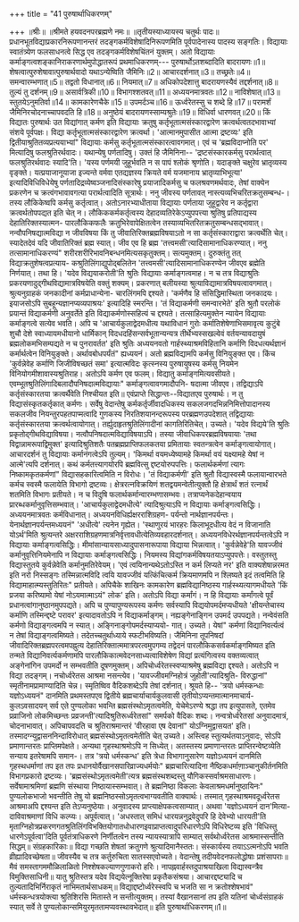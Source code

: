 +++
title = "41 पुरुषार्थाधिकरणम्"

+++
॥श्रीः॥ ॥श्रीमते हयवदनपरब्रह्मणे नमः॥ ॥तृतीयस्याध्यायस्य चतुर्थः पादः॥ प्रधानभूतविद्याप्रकारनिरूपणानन्तरं तदङ्गकर्मविशेषादिनिरूपणमिति पूर्वपादेनास्य पादस्य सङ्गतिः। विद्यायाः स्वातंत्र्येण फलसाधनत्वे सिद्ध एव तदङ्गकर्मविशेषचिंतनं युक्तम्। अतो विद्यायाः कर्माङ्गत्वशङ्कानिराकरणार्थमुपोद्धातरूपं प्रथमाधिकरणम्--- पुरुषार्थोऽतशब्दादिति बादरायणः॥1॥ शेषत्वात्पुरुशेषावात्पुरुषार्थवादो यथाऽन्येष्विति जैमिनिः॥2॥ आचारदर्शनात्॥3॥ तच्छ्रतेः॥4॥ समन्वारम्भणात्॥5॥ तद्वतो विधानात्॥6॥ नियमात्॥7॥ अधिकोपदेशात्तु बादरायणस्यैवं तद्दर्शनात्॥8॥ तुल्यं तु दर्शनम्॥9॥ असार्वत्रिकी॥10॥ विभागश्शतवत्॥11॥ अध्ययनमात्रवतः॥12॥ नाविशेषात्॥13॥ स्तुतयेऽनुमतिर्वा॥14॥ कामकारेणचैके॥15॥ उपमर्दञ्च॥16॥ ऊर्ध्वरेतस्सु च शब्दे हि॥17॥ परामर्शं जैमिनिरचोदनाच्चापवदति हि॥18॥ अनुष्ठेयं बादरायणस्साम्यश्रुतेः॥19॥ विधिर्वा धारणवत्॥20॥ किं विद्यातः पुरुषार्थः उत विद्यांगात् कर्मण इति विद्यायाः क्रतुषु कर्तृभूतात्मसंस्कारद्वारेण क्रत्वर्थत्वतदभावाभ्यां संशये पूर्वपक्षः। विद्या कर्तृभूतात्मसंस्कारद्वारेण क्रत्वर्था। 'आत्मानमुपासीत आत्मा द्रष्टव्यः' इति द्वितीयाश्रुतितव्यप्रत्ययाभ्यां" विद्यायाः कर्मसु कर्तृभूतात्मसंस्कारत्वावगमात्। एवं च 'ब्रह्मविदाप्नोति पर' मित्यादिषु फलश्रुतिरर्थवादः। यथान्येषु पर्णतादिषु। उक्तं हि जैमिनिना-- 'द्रष्टसंस्कारकर्मसु परार्थत्वात् फलश्रुतिरर्थवादः स्यादि'ति। 'यस्य पर्णमयी जुहूर्भवति न स पापं श्लोकं श्रृणोति। यदाङ्क्ते चक्षुरेव भ्रातृव्यस्य वृङ्क्ते। यत्प्रयाजानूयाजा इज्यन्ते वर्मवा एतद्यज्ञस्य क्रियते वर्म यजमानाय भ्रातृव्याभिभूत्या' इत्यादिविधिविधेयेषु पर्णतादिद्रव्येष्वञ्जनादिसंस्कारेषु प्रयाजादिकर्मसु च फलश्रवणमर्थवादः, तेषां वाक्येन प्रकरणेन च क्रत्वंगभावावगत्या परार्थत्वादिति सूत्रार्थः। ननु जीवस्य पर्णतावत् नास्त्यव्यभिचरितक्रतुसम्बन्ध-। तस्य लौकिकेष्वपि कर्मसु कर्तृत्वात्। अतोऽनारभ्याधीताया विद्यायाः पर्णताया जुहूद्वारेव न कर्तृद्वारा क्रत्वर्थतोपपद्यत इति चेत् न। लौकिककर्मकर्तृत्वस्य देहादव्यतिरेकेऽप्युपपत्त्या श्रुतिषु प्रतिपाद्यस्य देहातिरिक्तस्यात्मन- पारलौकिकफलैः क्रतुभिरेवापेक्षितत्वेन तस्याव्यभितरितक्रतुसम्बन्धसद्भावात्। नन्वौपनिषद्यात्मविद्या न जीवविषया किं तु जीवातिरिक्तब्रह्मविषयाऽतो न सा कर्तृसंस्काराद्वारा क्रत्वर्थेति चेत्। स्यादेतदेवं यदि जीवातिरिक्तं ब्रह्म स्यात्। जीव एव हि ब्रह्म 'तत्त्वमसी'त्यादिसामानाधिकरण्यात्। ननु तत्सामानाधिकरण्यं" शरीरशरीरिभावनिबन्धनमित्यसकृतुक्तम्। सत्यमुक्तम्। दुरुक्तंतु तत् विद्याक्रतुशेषत्वप्रत्याय- कश्रुतिलिंगाद्युपोद्बलितेन 'तत्त्वमसी'त्यादिसामानाधिकरण्येन जीवएव ब्रह्मेति निर्णयात्। तथा हि। 'यदेव विद्ययाकरोती'ति श्रुतिः विद्यायाः कर्माङ्गत्वमाह। न च तत्र विद्याश्रुतिः प्रकरयणादुद्गीथविद्यामात्रविषयेति वक्तुं शक्यम्। प्रकरणात् बलीयस्या श्रुत्याविद्यामात्रविषयत्वावगमात्। श्रुत्यनुग्राहकं जनकादीनां कर्मप्राधान्येना- चारलिंगमपि द्दश्यते। 'कर्मणैव हि संसिद्धिमास्थिता जनकादयः। इयाजसोऽपि सुबहून्यज्ञानप्यव्यपाश्रयः' इत्यादिहि स्मरन्ति। 'तं विद्याकर्मणी समन्वारभेते' इति श्रुतौ परलोकं प्रयान्तं विद्याकर्मणी अनुवर्तेते इति विद्याकर्मणोस्सहित्यं च द्दश्यते। तत्साहित्यमुक्तेन न्यायेन विद्यायाः कर्माङ्गत्वे सत्येव भवति। अपि च 'आचार्यकुलाद्वेदमधीत्य यथाविधानं गुरोः कर्मातिशेषेणाभिसमावृत्य कुटुंबे शुचौ देशे स्वाध्यायमधीयानो धार्मिकान् विदधदहिंसन्सर्वभूतान्यन्यत्र तीर्थेभ्यस्सखल्वेवं वर्तयन्यावदायुषं ब्रह्मलोकमभिसम्पद्यते न च पुनरावर्तत' इति श्रुतिः अध्ययनवतो गार्हस्थ्याश्रमविहितानि कर्माणि विदधत्यर्थज्ञानं कर्मार्थत्वेन विनियुङ्क्ते। अर्थावबोधपर्यंतं" ह्यध्ययनं। अतो ब्रह्मविद्यामपि कर्मसु विनियुङ्क्त एव। किंच 'कुर्वन्नेवेह कर्माणि जिजीविषच्छतं समा' इत्यात्मविदः कृत्स्नस्य पुरुषायुषस्य कर्मसु नियमेन विनियोगमीशावास्यश्रुतिराह। अतोऽपि कर्मण एव फलम्। विद्यातु कर्माङ्गमित्यवसीयते। एवम्भूतश्रुतिलिंगादिबलादौपनिषदात्मविद्यायाः" कर्माङ्गत्वावगमादौपनि- षदात्मा जीवएव। तद्विद्याऽपि कर्तृसंस्कारतया क्रत्वर्थैवेति निश्चीयत इति॥ एवंप्राप्ते सिद्धान्तः--विद्यातएव पुरुषार्थः। न तु विद्यासंस्कृतकर्तृकात् कर्मणः। सर्वेषु वेदान्तेषु कर्मकर्तृर्जीवादधिकस्य सकलजगदभिन्ननिमित्तोपादानस्य सकलजीव नियन्तुरपहतपाप्मत्वादि गुणकस्य निरतिशयानन्दरूपस्य परब्रह्मणउपदेशात् तद्विद्यायाः कर्तृसंस्कारतया क्रत्वर्थत्वायोगात्। तर्ह्युदाहृतश्रुतिलिंगादीनां कागतिरितिचेत्। उच्यते। 'यदेव विद्यये'ति श्रुतिः प्रकृतोद्गीथविद्याविषया। नत्वौपनिषदात्मविद्याविषयाऽपि। तस्या जीवाधिकपरब्रह्मविषयायाः 'तथा विद्वान्नामरूपाद्विमुक्त' इत्यादिश्रुतिशतैः पतब्रह्मप्राप्तिफलकतया प्रमितायाः स्वतन्त्रत्वेन कर्माङ्गत्वायोगात्। आचारदर्शनं तु विद्यायाः कर्मानंगत्वेऽपि तुल्यम्। 'किमर्था वयमध्येष्यामहे किमर्था वयं यक्ष्यामहे येषां न आत्मे'त्यपि दर्शनात्। कथं कर्मतत्त्यागयोरपि ब्रह्मवित्सु द्दष्टयोरुपपत्तिः। फलार्थकर्मणां त्यागः निष्कामकृतकर्मणां" विद्यासहकारित्वमिति न विरोधः। 'तं विद्याकर्मणी' इति श्रुतौ विद्यास्वस्मै फलायान्वारभते कर्मच स्वस्मै फलायेति विभागो द्रष्टव्यः। क्षेत्ररत्नविक्रयिणं शतद्वयमन्वेतीत्युक्तौ हि क्षेत्रार्थं शतं रत्नार्थं शतमिति विभागः प्रतीयते। न च विदुषि फलार्थकर्मान्वारम्भणासम्भवः। तत्राप्यनेकदेहान्वयाय प्रारब्धकर्मानुवृत्तिसम्भवात्। 'आचार्यकुलाद्वेदमधीत्ये' त्यादिश्रुत्याऽपि न विद्यायाः कर्माङ्गत्वसिद्धिः। अध्ययनमात्रवतः कर्मविधानात्। अध्ययनविधिर्ह्यक्षरराशिग्रहण- पर्यन्तो नार्थज्ञानपर्यन्तः। येनार्थज्ञानपर्यन्तमध्ययनं" 'अधीत्ये' त्यनेन गृह्येत। 'स्थाणुरयं भारहरः किलाभूदधीत्य वेदं न विजानाति योऽर्थ'मिति श्रुत्यन्तरे अक्षरराशिग्रहणमात्रनिर्वृत्तावधीत्येतिव्यवहारदर्शनात्। अध्ययनविधेरर्थज्ञानपर्यन्तत्वेऽपि न विद्यायाः कर्माङ्गत्वसिद्धिः। मीमांसान्यायसाध्यादुपासनारूपाया विद्याया भिन्नत्वात्। 'कुर्वन्नेवेहे'ति यावज्जीवं कर्मानुवृत्तिनियमेनापि न विद्यायाः कर्माङ्गत्वसिद्धिः। नियमस्य विद्यांगकर्मविषयतयाऽप्युपपत्तेः। वस्तुतस्तु विद्यास्तुतये कुर्वन्नेवेति कर्मानुमतिरेवेयम्। 'एवं त्वयिनान्यथेऽतोऽस्ति न कर्म लिप्यते नर' इति वाक्यशेषान्नरमत इति नरो निस्सङ्गः तस्मिन्नात्मविदि त्वयि यावज्जीवं यत्किंचित्कर्म क्रियमाणमपि न श्लिष्यते इदं तत्वमिति हि विद्यामाहात्म्यस्तुतिरितः" प्रतीयते। अपिचैके शाखिनः कामकारेण ब्रह्मविद्यानिष्ठस्य गार्हस्थ्यत्यागमधीयते 'किं प्रजया करिष्यामो येषां नोऽयमात्माऽयं" लोक' इति। अतोऽपि विद्या कर्मांगं। न हि विद्यायाः कर्मांगत्वे पूर्वं प्रधानत्वांगानुष्ठानमुपपद्यते। अपि च पुण्यापुण्यरूपस्य कर्मणः सर्वस्यापि विद्ययोपमर्दमप्यधीयते 'क्षीयन्तेचास्य कर्माणि तस्मिन्द्दष्टे परावर' इत्यादावतोऽपि न विद्याकर्माङ्गम्। नह्यङ्गेनाङ्गिन उपमर्द उपपद्यते। नन्वेवंसति कर्मणो विद्याङ्गत्वमपि न स्यात्। अङ्गिनाङ्गोपमर्दस्याप्ययो- गात्। उच्यते। येषां" कर्मणां विद्यानिवर्त्यत्वं न तेषां विद्याङ्गत्वमिष्यते। तदेतच्चतुर्थाध्याये स्फटीभविष्यति। जैमिनिना तूपनिषदां जीवादिरिक्तब्रह्मपरत्वमपह्नुत्य देहातिरिक्तात्ममात्रपरत्वमुपगम्य तद्वेदनं पारलौकिकसर्वकर्माङ्गमिष्यत इति तन्मते विद्यानिवर्त्यकर्मणामपि पारलौकिकात्मवेदनसाध्यत्वाविशेषेण विद्यां प्रत्यंगित्वस्य वक्तव्यत्वात् अङ्गेनांगिन उपमर्दो न सम्भवतीति दूषणमुक्तम्। अपिचोर्ध्वरेतस्स्वप्याश्रमेषु ब्रह्मविद्या द्दश्यते। अतोऽपि न विद्या तदङ्गम्। नचोर्ध्वरेतस आश्रमा नसन्त्येव। 'यावज्जीवमग्निहोत्रं जुहोती'त्यादिश्रुति- विरुद्धानां" स्मृतीनामप्रामाण्यादिति चेन्न। स्मृतिष्विव वैदिकशब्देऽपि तेषां दर्शनात्। श्रूयते हि-- 'त्रयो धर्मस्कन्धाः यज्ञोऽध्ययनं" दानमिति प्रथमस्तपएव द्वितीये ब्रह्मचार्याचार्यकुलवासी तृतीयोऽप्यन्तमात्मानमाचार्य- कुलऽवसादयन् सर्व एते पुण्यलोका भवन्ति ब्रह्मसंस्थोऽमृतत्वमेति, येचेमेऽरण्ये श्रद्धा तप इत्युपासते, एतमेव प्रव्राजिनो लोकमिच्छन्तः प्रव्रजन्ती'त्यादिश्रुतिरूर्ध्वरेतसां" समर्पको वैदिकः शब्दः। नन्वत्रोर्ध्वरेतसां अनुवादमात्रं, चोदनाभावात्। अपिचापवदति च श्रुतिराश्रमान्तरं 'वीरहावा एष देवानां" योऽग्निमुद्वासयत' इति। तस्मादग्न्युद्वासननिन्दाविरोधात् ब्रह्मसंस्थोऽमृतत्वमेतीति चेत् उच्यते। अस्त्विह स्तुत्यर्थतयाऽनुवादः, सोऽपि प्रमाणान्तरतः प्राप्तिमपेक्षते। अन्यथा गृहस्थाश्रमोऽपि न सिध्येत्। अतस्तस्य प्रमाणान्तरतः प्राप्तिरन्वेष्टव्येति सन्याय इतरेषामपि समान-। तत्र 'त्रयो धर्मस्कन्ध' इति त्रेधा विभागानुसारेण यज्ञोऽध्ययनं दानमिति गृहस्थधर्माणां तप इत तपः प्रधानयोर्वैखानसपारिव्राज्यधर्मयोः" ब्रह्मचारित्यादिना नैष्ठिकधर्माणा़ञ्चानुकीर्तनमिति विभागप्रकारो द्रष्टव्यः। 'ब्रह्मसंस्थोऽमृतत्वमेती'त्यत्र ब्रह्मसंस्थशब्दस्तु यौगिकस्सर्वाश्रमसाधारणः। सर्वेषामाश्रमिणां ब्रह्मणि संस्थाया निष्ठायास्सम्भवात्। ते ब्रह्मनिष्ठा विकलाः केवलाश्रमधर्मानुष्ठायिनः" पुण्यलोकभाजो भवन्तीति तेषु यो ब्रह्मनिष्ठस्सोऽमृतत्वभाग्यवतीति वाक्यार्थः। तस्मात् गृहस्थाश्रमवदूर्ध्वरेतस आश्रमाअपि द्दश्यन्त इति तेऽप्यनुष्ठेयाः। अनुवादस्य प्राप्त्याक्षेपकत्वसाम्यात्। अथवा 'यज्ञोऽध्ययनं दान'मित्या- दाविवाश्रमाणां विधि कल्प्यः। अपूर्वत्वात्। 'अधस्तात् समिधं धारयन्ननुद्रवेदुपरि हि देवेभ्यो धारयती'ति मृताग्निहोत्रप्रकरणगतश्रुतिलिंगविभक्तियोगातधोधारणइवाप्राप्तत्वादुपरिधारणेऽपि विधिरेष्टव्य इति 'विधिस्तु धारणेऽपूर्वत्वा'दिति पूर्वतंत्राधिकरणे निर्णीतत्वेन तस्य न्यायस्यात्रापि साम्यात् सर्वथोर्ध्वरेतस आश्रमास्सन्तीति सिद्धम्॥ संग्रहकारिकाः॥ विद्या गच्छति शेषतां क्रतुगणे श्रुत्यादिमानैस्ततः। संस्कार्यस्य तयाऽऽत्मनोऽपि भवति व्रीह्यादिवच्छेषता॥ जीवस्यैव च तत्र कर्तुरुचिता सातस्सएवोच्यते। वेदान्तेषु तदीयवेदनफलोद्धोषाः प्रशंसापराः॥ मैवं समस्तागममौळिलाळितो निश्शेषकल्याणगुणाकरो हरिः। नापह्नवार्हस्तदुपाश्रयाखिला विद्यास्वन्त्रैव विमुक्तिसाधिनी॥ यातु श्रुतिस्तत्र यदेव विद्ययेत्नूक्तिरेषा प्रकृतैकसंश्रया। आचारद्दष्ट्यादि च तुल्यतादिभिर्निराकृतं नाभिमतार्थसाधकम्॥ विद्याद्दष्टोर्ध्वरेस्स्वपि च भजति सा न क्रतोश्शेषभावं" धर्मस्कन्धत्रयोक्त्या श्रुतिशिरसि मितास्ते न सन्तीत्युक्तम्। तस्यां वैखानसानां तप इति यतिनां चोर्ध्वसंग्राहकं स्यात् सर्वे ते पुण्यलोकान्समियुरमृततामप्यवस्थावभेदात्॥ इति पुरुषार्थाधिकरणम्॥1॥